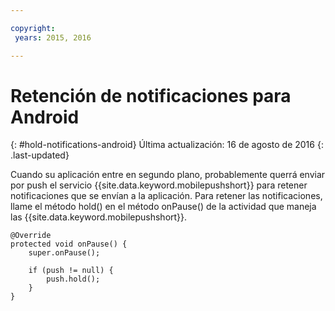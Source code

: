 ```yaml
---

copyright:
 years: 2015, 2016

---
```


# Retención de notificaciones para Android
{: #hold-notifications-android}
Última actualización: 16 de agosto de 2016
{: .last-updated}

Cuando su aplicación entre en segundo plano, probablemente querrá enviar por push el servicio {{site.data.keyword.mobilepushshort}} para retener notificaciones que se envían a la aplicación. Para retener las notificaciones, llame el método hold() en el método onPause() de la actividad que maneja las {{site.data.keyword.mobilepushshort}}.

```
@Override
protected void onPause() {
    super.onPause();

    if (push != null) {
        push.hold();
    }
} 
```
